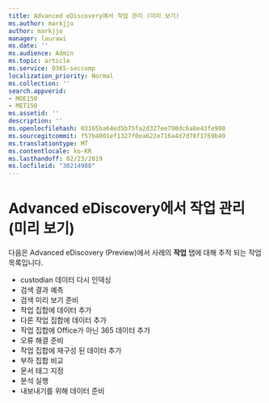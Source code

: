 ```yaml
---
title: Advanced eDiscovery에서 작업 관리 (미리 보기)
ms.author: markjjo
author: markjjo
manager: laurawi
ms.date: ''
ms.audience: Admin
ms.topic: article
ms.service: O365-seccomp
localization_priority: Normal
ms.collection: ''
search.appverid:
- MOE150
- MET150
ms.assetid: ''
description: ''
ms.openlocfilehash: 03165ba64ed5b75fa2d327ee798dc6a8e43fe908
ms.sourcegitcommit: f57b4001ef1327f0ea622e716a4d7d78f1769b49
ms.translationtype: MT
ms.contentlocale: ko-KR
ms.lasthandoff: 02/23/2019
ms.locfileid: "30214988"
---
```

# <a name="manage-jobs-in-advanced-ediscovery-preview"></a>Advanced eDiscovery에서 작업 관리 (미리 보기)

다음은 Advanced eDiscovery (Preview)에서 사례의 **작업** 탭에 대해 추적 되는 작업 목록입니다.

- custodian 데이터 다시 인덱싱
- 검색 결과 예측
- 검색 미리 보기 준비
- 작업 집합에 데이터 추가
- 다른 작업 집합에 데이터 추가
- 작업 집합에 Office가 아닌 365 데이터 추가
- 오류 해결 준비
- 작업 집합에 재구성 된 데이터 추가
- 부하 집합 비교
- 문서 태그 지정
- 분석 실행
- 내보내기를 위해 데이터 준비
